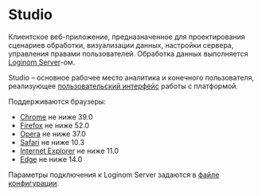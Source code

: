 # Studio

Клиентское веб-приложение, предназначенное для проектирования сценариев обработки, визуализации данных, настройки сервера, управления правами пользователей. Обработка данных выполняется [Loginom Server](../server/README.md)-ом.

Studio – основное рабочее место аналитика и конечного пользователя, реализующее [пользовательский интерфейс](https://help.loginom.ru) работы с платформой.

Поддерживаются браузеры:

* [Chrome](https://www.google.ru/chrome/browse) не ниже 39.0
* [Firefox](https://www.mozilla.org/en-US/firefox/organizations/) не ниже 52.0
* [Opera](http://www.opera.com/ru) не ниже 37.0
* [Safari](https://www.apple.com/ru/safari/) не ниже 10.3
* [Internet Explorer](https://www.microsoft.com/ru-ru/download/internet-explorer.aspx) не ниже 11.0
* [Edge](https://www.microsoft.com/ru-ru/windows/microsoft-edge) не ниже 14.0

Параметры подключения к Loginom Server задаются в [файле конфигурации](./config.md).